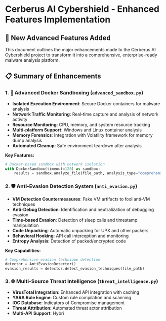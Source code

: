 # Cerberus AI Cybershield - Enhanced Features Implementation

## 🚀 New Advanced Features Added

This document outlines the major enhancements made to the Cerberus AI Cybershield project to transform it into a comprehensive, enterprise-ready malware analysis platform.

## 📋 Summary of Enhancements

### 1. 🐳 Advanced Docker Sandboxing (`advanced_sandbox.py`)
- **Isolated Execution Environment**: Secure Docker containers for malware analysis
- **Network Traffic Monitoring**: Real-time capture and analysis of network activity
- **Resource Monitoring**: CPU, memory, and system resource tracking
- **Multi-platform Support**: Windows and Linux container analysis
- **Memory Forensics**: Integration with Volatility framework for memory dump analysis
- **Automated Cleanup**: Safe environment teardown after analysis

**Key Features:**
```python
# Docker-based sandbox with network isolation
with DockerSandbox(timeout=120) as sandbox:
    results = sandbox.analyze_file(file_path, analysis_type="comprehensive")
```

### 2. 🛡️ Anti-Evasion Detection System (`anti_evasion.py`)
- **VM Detection Countermeasures**: Fake VM artifacts to fool anti-VM techniques
- **Anti-Debug Detection**: Identification and neutralization of debugging evasion
- **Time-based Evasion**: Detection of sleep calls and timestamp manipulation
- **Code Unpacking**: Automatic unpacking for UPX and other packers
- **Behavioral Hooking**: API call interception and monitoring
- **Entropy Analysis**: Detection of packed/encrypted code

**Key Capabilities:**
```python
# Comprehensive evasion technique detection
detector = AntiEvasionDetector()
evasion_results = detector.detect_evasion_techniques(file_path)
```

### 3. 🌐 Multi-Source Threat Intelligence (`threat_intelligence.py`)
- **VirusTotal Integration**: Enhanced API integration with caching
- **YARA Rule Engine**: Custom rule compilation and scanning
- **IOC Database**: Indicators of Compromise management
- **Threat Attribution**: Automated threat actor attribution
- **Multi-API Support**: Hybri